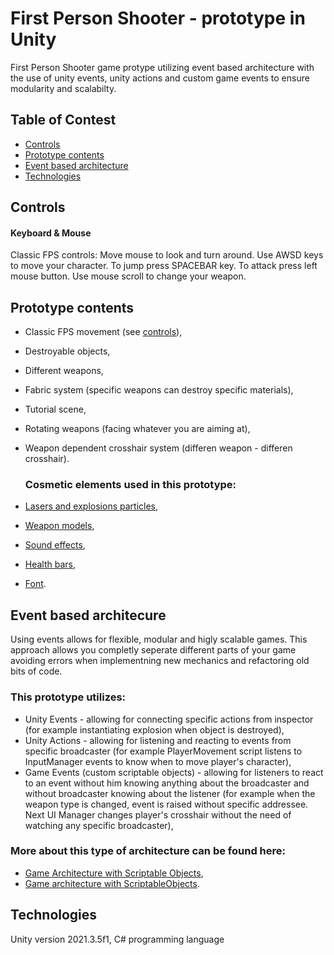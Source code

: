 # First Person Shooter - prototype in Unity

First Person Shooter game protype utilizing event based architecture with the use of unity events, unity actions and custom game events to ensure modularity and scalabilty.

## Table of Contest

* [Controls](#Controls)
* [Prototype contents](#Prototype-contents)
* [Event based architecture](#Event-based-architecture)
* [Technologies](#Technologies)

## Controls

#### Keyboard & Mouse
Classic FPS controls:
Move mouse to look and turn around. Use AWSD keys to move your character. To jump press SPACEBAR key. To attack press left mouse button. Use mouse scroll to change your weapon.

## Prototype contents

* Classic FPS movement (see [controls](#controls)),
* Destroyable objects,
* Different weapons,
* Fabric system (specific weapons can destroy specific materials),
* Tutorial scene,
* Rotating weapons (facing whatever you are aiming at),
* Weapon dependent crosshair system (differen weapon - differen crosshair).

  ### Cosmetic elements used in this prototype:
* [Lasers and explosions particles](https://assetstore.unity.com/packages/vfx/particles/spells/rpg-vfx-bundle-133704),
* [Weapon models](https://assetstore.unity.com/packages/3d/props/weapons/weapon-master-scifi-weapon-1-lite-134423),
* [Sound effects](https://assetstore.unity.com/packages/audio/sound-fx/shooting-sound-177096),
* [Health bars](https://assetstore.unity.com/packages/2d/gui/icons/elemental-meters-173133),
* [Font](https://assetstore.unity.com/packages/2d/fonts/free-pixel-font-thaleah-140059).

## Event based architecure

Using events allows for flexible, modular and higly scalable games. This approach allows you completly seperate different parts of your game avoiding errors when implementning new mechanics and refactoring old bits of code.

### This prototype utilizes:
* Unity Events - allowing for connecting specific actions from inspector (for example instantiating explosion when object is destroyed), 
* Unity Actions - allowing for listening and reacting to events from specific broadcaster (for example PlayerMovement script listens to InputManager events to know when to move player's character),
* Game Events (custom scriptable objects) - allowing for listeners to react to an event without him knowing anything about the broadcaster and without broadcaster knowing about the listener (for example when the weapon type is changed, event is raised without specific addressee. Next UI Manager changes player's crosshair without the need of watching any specific broadcaster),

### More about this type of architecture can be found here:
* [Game Architecture with Scriptable Objects](https://youtu.be/raQ3iHhE_Kk?si=w9i9lRURwXUbgs6x),
* [Game architecture with ScriptableObjects](https://youtu.be/WLDgtRNK2VE?si=GlHQINsp48bGBXC7).


## Technologies
Unity version 2021.3.5f1, C# programming language
